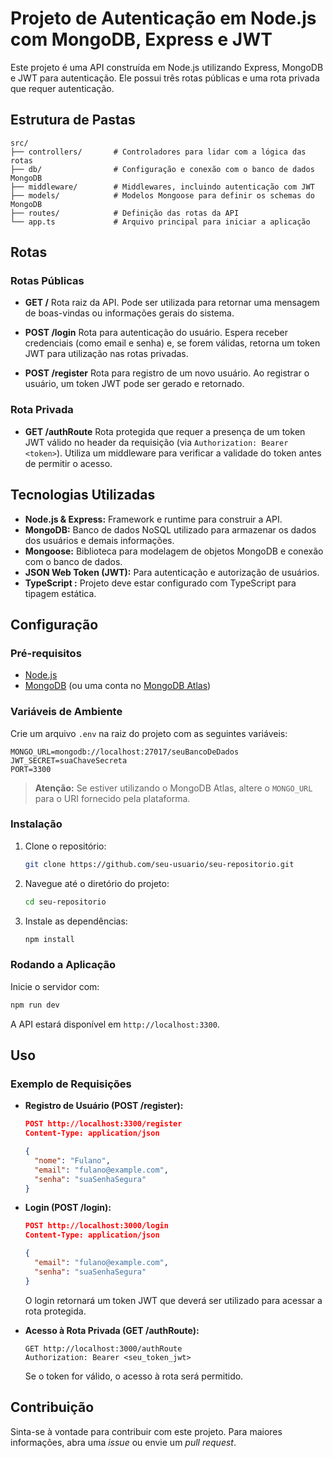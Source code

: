 # Projeto de Autenticação em Node.js com MongoDB, Express e JWT

Este projeto é uma API construída em Node.js utilizando Express, MongoDB e JWT para autenticação. Ele possui três rotas públicas e uma rota privada que requer autenticação.

## Estrutura de Pastas

```plaintext
src/
├── controllers/       # Controladores para lidar com a lógica das rotas
├── db/                # Configuração e conexão com o banco de dados MongoDB
├── middleware/        # Middlewares, incluindo autenticação com JWT
├── models/            # Modelos Mongoose para definir os schemas do MongoDB
├── routes/            # Definição das rotas da API
└── app.ts             # Arquivo principal para iniciar a aplicação
```

## Rotas

### Rotas Públicas

- **GET /**
  Rota raiz da API. Pode ser utilizada para retornar uma mensagem de boas-vindas ou informações gerais do sistema.

- **POST /login**
  Rota para autenticação do usuário. Espera receber credenciais (como email e senha) e, se forem válidas, retorna um token JWT para utilização nas rotas privadas.

- **POST /register**
  Rota para registro de um novo usuário. Ao registrar o usuário, um token JWT pode ser gerado e retornado.

### Rota Privada

- **GET /authRoute**
  Rota protegida que requer a presença de um token JWT válido no header da requisição (via `Authorization: Bearer <token>`). Utiliza um middleware para verificar a validade do token antes de permitir o acesso.

## Tecnologias Utilizadas

- **Node.js & Express:** Framework e runtime para construir a API.
- **MongoDB:** Banco de dados NoSQL utilizado para armazenar os dados dos usuários e demais informações.
- **Mongoose:** Biblioteca para modelagem de objetos MongoDB e conexão com o banco de dados.
- **JSON Web Token (JWT):** Para autenticação e autorização de usuários.
- **TypeScript :** Projeto deve estar configurado com TypeScript para tipagem estática.

## Configuração

### Pré-requisitos

- [Node.js](https://nodejs.org/)
- [MongoDB](https://www.mongodb.com/) (ou uma conta no [MongoDB Atlas](https://www.mongodb.com/cloud/atlas))

### Variáveis de Ambiente

Crie um arquivo `.env` na raiz do projeto com as seguintes variáveis:

```dotenv
MONGO_URL=mongodb://localhost:27017/seuBancoDeDados
JWT_SECRET=suaChaveSecreta
PORT=3300
```

> **Atenção:** Se estiver utilizando o MongoDB Atlas, altere o `MONGO_URL` para o URI fornecido pela plataforma.

### Instalação

1. Clone o repositório:

   ```bash
   git clone https://github.com/seu-usuario/seu-repositorio.git
   ```

2. Navegue até o diretório do projeto:

   ```bash
   cd seu-repositorio
   ```

3. Instale as dependências:

   ```bash
   npm install
   ```

### Rodando a Aplicação

Inicie o servidor com:

```bash
npm run dev
```

A API estará disponível em `http://localhost:3300`.

## Uso

### Exemplo de Requisições

- **Registro de Usuário (POST /register):**

  ```json
  POST http://localhost:3300/register
  Content-Type: application/json

  {
    "nome": "Fulano",
    "email": "fulano@example.com",
    "senha": "suaSenhaSegura"
  }
  ```

- **Login (POST /login):**

  ```json
  POST http://localhost:3000/login
  Content-Type: application/json

  {
    "email": "fulano@example.com",
    "senha": "suaSenhaSegura"
  }
  ```

  O login retornará um token JWT que deverá ser utilizado para acessar a rota protegida.

- **Acesso à Rota Privada (GET /authRoute):**

  ```http
  GET http://localhost:3000/authRoute
  Authorization: Bearer <seu_token_jwt>
  ```

  Se o token for válido, o acesso à rota será permitido.

## Contribuição

Sinta-se à vontade para contribuir com este projeto. Para maiores informações, abra uma _issue_ ou envie um _pull request_.


